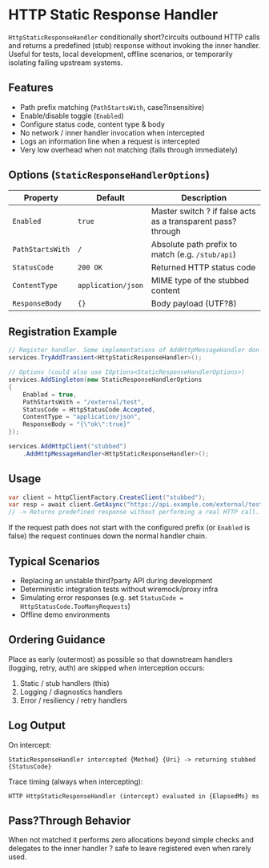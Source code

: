# HTTP Static Response Handler

`HttpStaticResponseHandler` conditionally short?circuits outbound HTTP calls and returns a predefined (stub) response without invoking the inner handler. Useful for tests, local development, offline scenarios, or temporarily isolating failing upstream systems.

## Features
- Path prefix matching (`PathStartsWith`, case?insensitive)
- Enable/disable toggle (`Enabled`)
- Configure status code, content type & body
- No network / inner handler invocation when intercepted
- Logs an information line when a request is intercepted
- Very low overhead when not matching (falls through immediately)

## Options (`StaticResponseHandlerOptions`)
| Property | Default | Description |
|----------|---------|-------------|
| `Enabled` | `true` | Master switch ? if false acts as a transparent pass?through |
| `PathStartsWith` | `/` | Absolute path prefix to match (e.g. `/stub/api`) |
| `StatusCode` | `200 OK` | Returned HTTP status code |
| `ContentType` | `application/json` | MIME type of the stubbed content |
| `ResponseBody` | `{}` | Body payload (UTF?8) |

## Registration Example
```csharp
// Register handler. Some implementations of AddHttpMessageHandler don't do this internally
services.TryAddTransient<HttpStaticResponseHandler>();

// Options (could also use IOptions<StaticResponseHandlerOptions>)
services.AddSingleton(new StaticResponseHandlerOptions
{
    Enabled = true,
    PathStartsWith = "/external/test",
    StatusCode = HttpStatusCode.Accepted,
    ContentType = "application/json",
    ResponseBody = "{\"ok\":true}"
});

services.AddHttpClient("stubbed")
    .AddHttpMessageHandler<HttpStaticResponseHandler>();
```

## Usage
```csharp
var client = httpClientFactory.CreateClient("stubbed");
var resp = await client.GetAsync("https://api.example.com/external/test?id=1");
// -> Returns predefined response without performing a real HTTP call.
```

If the request path does not start with the configured prefix (or `Enabled` is false) the request continues down the normal handler chain.

## Typical Scenarios
- Replacing an unstable third?party API during development
- Deterministic integration tests without wiremock/proxy infra
- Simulating error responses (e.g. set `StatusCode = HttpStatusCode.TooManyRequests`)
- Offline demo environments

## Ordering Guidance
Place as early (outermost) as possible so that downstream handlers (logging, retry, auth) are skipped when interception occurs:
1. Static / stub handlers (this)
2. Logging / diagnostics handlers
3. Error / resiliency / retry handlers

## Log Output
On intercept:
```
StaticResponseHandler intercepted {Method} {Uri} -> returning stubbed {StatusCode}
```
Trace timing (always when intercepting):
```
HTTP HttpStaticResponseHandler (intercept) evaluated in {ElapsedMs} ms
```

## Pass?Through Behavior
When not matched it performs zero allocations beyond simple checks and delegates to the inner handler ? safe to leave registered even when rarely used.
